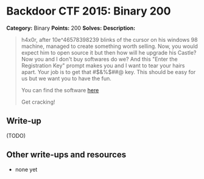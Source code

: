 # Backdoor CTF 2015: Binary 200

**Category:** Binary
**Points:** 200
**Solves:** 
**Description:** 

> h4x0r, after 10e^46578398239 blinks of the cursor on his windows 98 machine, managed to create something worth selling.
> Now, you would expect him to open source it but then how will he upgrade his Castle? Now you and I don't buy softwares do we? 
> And this "Enter the Registration Key" prompt makes you and I want to tear your hairs apart. 
> Your job is to get that #$&%$##@ key. This should be easy for us but we want you to
> have the fun. 
> 
> You can find the software [here](h4x0r.zip)
> 
> Get cracking!

## Write-up

(TODO)

## Other write-ups and resources

* none yet